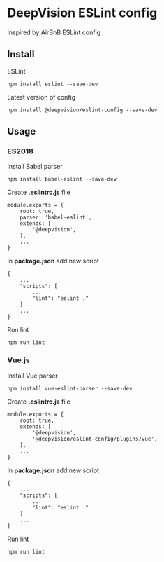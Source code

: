 # DeepVision ESLint config
Inspired by AirBnB ESLint config

## Install
ESLint

    npm install eslint --save-dev

Latest version of config

    npm install @deepvision/eslint-config --save-dev

## Usage
### ES2018
Install Babel parser

    npm install babel-eslint --save-dev

Create **.eslintrc.js** file

    module.exports = {
        root: true,
        parser: 'babel-eslint',
        extends: [
            '@deepvision',
        ],
        ...
    }

In **package.json** add new script

    {
        ...
        "scripts": [
            ...
            "lint": "eslint ."
        ]
        ...
    }

Run lint

    npm run lint

### Vue.js
Install Vue parser

    npm install vue-eslint-parser --save-dev

Create **.eslintrc.js** file

    module.exports = {
        root: true,
        extends: [
            '@deepvision',
            '@deepvision/eslint-config/plugins/vue',
        ],
        ...
    }

In **package.json** add new script

    {
        ...
        "scripts": [
            ...
            "lint": "eslint ."
        ]
        ...
    }

Run lint

    npm run lint
